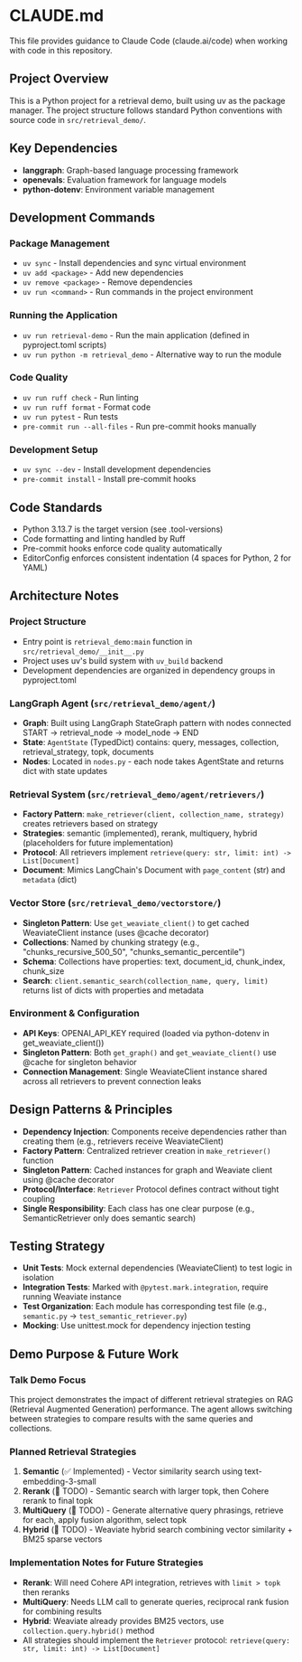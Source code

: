 # CLAUDE.md

This file provides guidance to Claude Code (claude.ai/code) when working with code in this repository.

## Project Overview

This is a Python project for a retrieval demo, built using uv as the package manager. The project structure follows standard Python conventions with source code in `src/retrieval_demo/`.

## Key Dependencies

- **langgraph**: Graph-based language processing framework
- **openevals**: Evaluation framework for language models  
- **python-dotenv**: Environment variable management

## Development Commands

### Package Management
- `uv sync` - Install dependencies and sync virtual environment
- `uv add <package>` - Add new dependencies
- `uv remove <package>` - Remove dependencies
- `uv run <command>` - Run commands in the project environment

### Running the Application
- `uv run retrieval-demo` - Run the main application (defined in pyproject.toml scripts)
- `uv run python -m retrieval_demo` - Alternative way to run the module

### Code Quality
- `uv run ruff check` - Run linting
- `uv run ruff format` - Format code
- `uv run pytest` - Run tests
- `pre-commit run --all-files` - Run pre-commit hooks manually

### Development Setup
- `uv sync --dev` - Install development dependencies
- `pre-commit install` - Install pre-commit hooks

## Code Standards

- Python 3.13.7 is the target version (see .tool-versions)
- Code formatting and linting handled by Ruff
- Pre-commit hooks enforce code quality automatically
- EditorConfig enforces consistent indentation (4 spaces for Python, 2 for YAML)

## Architecture Notes

### Project Structure
- Entry point is `retrieval_demo:main` function in `src/retrieval_demo/__init__.py`
- Project uses uv's build system with `uv_build` backend
- Development dependencies are organized in dependency groups in pyproject.toml

### LangGraph Agent (`src/retrieval_demo/agent/`)
- **Graph**: Built using LangGraph StateGraph pattern with nodes connected START → retrieval_node → model_node → END
- **State**: `AgentState` (TypedDict) contains: query, messages, collection, retrieval_strategy, topk, documents
- **Nodes**: Located in `nodes.py` - each node takes AgentState and returns dict with state updates

### Retrieval System (`src/retrieval_demo/agent/retrievers/`)
- **Factory Pattern**: `make_retriever(client, collection_name, strategy)` creates retrievers based on strategy
- **Strategies**: semantic (implemented), rerank, multiquery, hybrid (placeholders for future implementation)
- **Protocol**: All retrievers implement `retrieve(query: str, limit: int) -> List[Document]`
- **Document**: Mimics LangChain's Document with `page_content` (str) and `metadata` (dict)

### Vector Store (`src/retrieval_demo/vectorstore/`)
- **Singleton Pattern**: Use `get_weaviate_client()` to get cached WeaviateClient instance (uses @cache decorator)
- **Collections**: Named by chunking strategy (e.g., "chunks_recursive_500_50", "chunks_semantic_percentile")
- **Schema**: Collections have properties: text, document_id, chunk_index, chunk_size
- **Search**: `client.semantic_search(collection_name, query, limit)` returns list of dicts with properties and metadata

### Environment & Configuration
- **API Keys**: OPENAI_API_KEY required (loaded via python-dotenv in get_weaviate_client())
- **Singleton Pattern**: Both `get_graph()` and `get_weaviate_client()` use @cache for singleton behavior
- **Connection Management**: Single WeaviateClient instance shared across all retrievers to prevent connection leaks

## Design Patterns & Principles

- **Dependency Injection**: Components receive dependencies rather than creating them (e.g., retrievers receive WeaviateClient)
- **Factory Pattern**: Centralized retriever creation in `make_retriever()` function
- **Singleton Pattern**: Cached instances for graph and Weaviate client using @cache decorator
- **Protocol/Interface**: `Retriever` Protocol defines contract without tight coupling
- **Single Responsibility**: Each class has one clear purpose (e.g., SemanticRetriever only does semantic search)

## Testing Strategy

- **Unit Tests**: Mock external dependencies (WeaviateClient) to test logic in isolation
- **Integration Tests**: Marked with `@pytest.mark.integration`, require running Weaviate instance
- **Test Organization**: Each module has corresponding test file (e.g., `semantic.py` → `test_semantic_retriever.py`)
- **Mocking**: Use unittest.mock for dependency injection testing

## Demo Purpose & Future Work

### Talk Demo Focus
This project demonstrates the impact of different retrieval strategies on RAG (Retrieval Augmented Generation) performance. The agent allows switching between strategies to compare results with the same queries and collections.

### Planned Retrieval Strategies
1. **Semantic** (✅ Implemented) - Vector similarity search using text-embedding-3-small
2. **Rerank** (🚧 TODO) - Semantic search with larger topk, then Cohere rerank to final topk
3. **MultiQuery** (🚧 TODO) - Generate alternative query phrasings, retrieve for each, apply fusion algorithm, select topk
4. **Hybrid** (🚧 TODO) - Weaviate hybrid search combining vector similarity + BM25 sparse vectors

### Implementation Notes for Future Strategies
- **Rerank**: Will need Cohere API integration, retrieves with `limit > topk` then reranks
- **MultiQuery**: Needs LLM call to generate queries, reciprocal rank fusion for combining results
- **Hybrid**: Weaviate already provides BM25 vectors, use `collection.query.hybrid()` method
- All strategies should implement the `Retriever` protocol: `retrieve(query: str, limit: int) -> List[Document]`